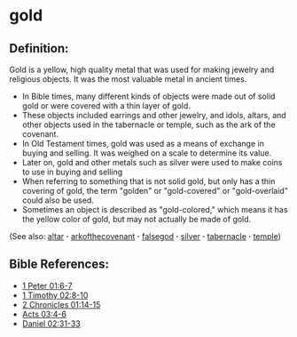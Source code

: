 # gold #

## Definition: ##

Gold is a yellow, high quality metal that was used for making jewelry and religious objects. It was the most valuable metal in ancient times.

* In Bible times, many different kinds of objects were made out of solid gold or were covered with a thin layer of gold.
* These objects included earrings and other jewelry, and idols, altars, and other objects used in the tabernacle or temple, such as the ark of the covenant.
* In Old Testament times, gold was used as a means of exchange in buying and selling. It was weighed on a scale to determine its value.
* Later on, gold and other metals such as silver were used to make coins to use in buying and selling
* When referring to something that is not solid gold, but only has a thin covering of gold, the term "golden" or "gold-covered" or "gold-overlaid" could also be used.
* Sometimes an object is described as "gold-colored," which means it has the yellow color of gold, but may not actually be made of gold.

(See also: [altar](../other/altar.md) **·** [arkofthecovenant](../other/arkofthecovenant.md) **·** [falsegod](../kt/falsegod.md) **·** [silver](../other/silver.md) **·** [tabernacle](../kt/tabernacle.md) **·** [temple](../kt/temple.md))

## Bible References: ##

* [1 Peter 01:6-7](https://door43.org/en/bible/notes/1pe/01/06)
* [1 Timothy 02:8-10](https://door43.org/en/bible/notes/1ti/02/08)
* [2 Chronicles 01:14-15](https://door43.org/en/bible/notes/2ch/01/14)
* [Acts 03:4-6](https://door43.org/en/bible/notes/act/03/04)
* [Daniel 02:31-33](https://door43.org/en/bible/notes/dan/02/31)


